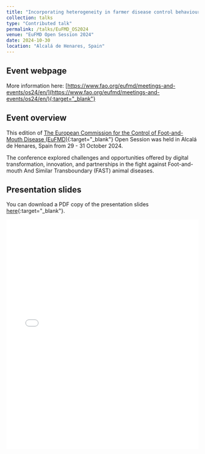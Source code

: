 ```yaml
---
title: "Incorporating heterogeneity in farmer disease control behaviour into a livestock disease transmission model"
collection: talks
type: "Contributed talk"
permalink: /talks/EuFMD_OS2024
venue: "EuFMD Open Session 2024"
date: 2024-10-30
location: "Alcalá de Henares, Spain"
---
```


## Event webpage

More information here: [https://www.fao.org/eufmd/meetings-and-events/os24/en/](https://www.fao.org/eufmd/meetings-and-events/os24/en/){:target="_blank"}

## Event overview

This edition of [The European Commission for the Control of Foot-and-Mouth Disease (EuFMD)](https://www.fao.org/eufmd/en/){:target="_blank"} Open Session was held in Alcalá de Henares, Spain from 29 - 31 October 2024.

The conference explored challenges and opportunities offered by digital transformation, innovation, and partnerships in the fight against Foot-and-mouth And Similar Transboundary (FAST) animal diseases.

<!-- <figure>
  <img src="/images/TalkImages/EuFMD_OS24_TalkPhoto.png" alt="Presenting photo"/>
  <figcaption> Presenting my talk at EuFMD Open Session 2024.
 </figcaption>
</figure> -->

<!-- ## Presentation recording
The talk may be viewed [here](https://www.youtube.com/watch?v=JCHCDwlhs0k&t=12979s){:target="_blank"}. -->

## Presentation slides
You can download a PDF copy of the presentation slides [here](/files/TalkSlides/EuFMD_OS24_30Oct2024.pdf){:target="_blank"}.
<iframe src="/files/TalkSlides/EuFMD_OS24_30Oct2024.pdf" width="100%" height="600" frameborder="no" border="0" marginwidth="0" marginheight="0"></iframe>

<!-- ## Panel recording
I was also a panel participant as part of the session on emergency preparedness and response. The panel may be viewed [here](https://youtu.be/JCHCDwlhs0k?t=13602){:target="_blank"}. -->
